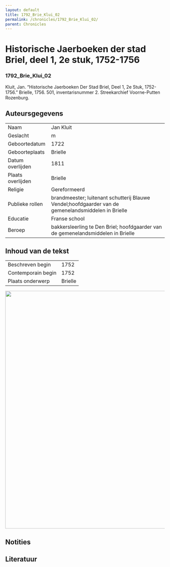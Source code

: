 ```yaml
---
layout: default
title: 1792_Brie_Klui_02
permalink: /chronicles/1792_Brie_Klui_02/
parent: Chronicles
--- 
```



# Historische Jaerboeken der stad Briel, deel 1, 2e stuk, 1752-1756 

### 1792_Brie_Klui_02 

Kluit, Jan. “Historische Jaerboeken Der Stad Briel, Deel 1, 2e Stuk, 1752-1756.” Brielle, 1756. 501, inventarisnummer 2. Streekarchief Voorne-Putten Rozenburg. 

## Auteursgegevens 

| | | 
| --------------- | --------------- | 
| Naam | Jan Kluit | 
| Geslacht | m | 
| Geboortedatum | 1722 | 
| Geboorteplaats | Brielle | 
| Datum overlijden | 1811 | 
| Plaats overlijden | Brielle | 
| Religie | Gereformeerd | 
| Publieke rollen | brandmeester; luitenant schutterij Blauwe Vendel;hoofdgaarder van de gemenelandsmiddelen in Brielle | 
| Educatie | Franse school | 
| Beroep | bakkersleerling te Den Briel; hoofdgaarder van de gemenelandsmiddelen in Brielle | 

## Inhoud van de tekst 

| | | 
| --------------- | --------------- | 
| Beschreven begin | 1752 | 
| Contemporain begin | 1752 | 
| Plaats onderwerp | Brielle | 

[<img src="..\..\barplots_chronicles\1792_Brie_Klui_02.jpg" width="750"/>](..\..\barplots_chronicles\1792_Brie_Klui_02.jpg) 

## Notities 

## Literatuur 

